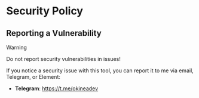 # Security Policy

## Reporting a Vulnerability

> [!WARNING]
> Do not report security vulnerabilities in issues!

If you notice a security issue with this tool, you can report it to me via email, Telegram, or Element:

- **Telegram**: <https://t.me/okineadev>

